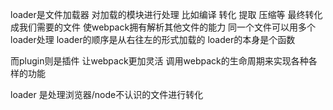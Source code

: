 
loader是文件加载器 对加载的模块进行处理 比如编译 转化 提取 压缩等 最终转化成我们需要的文件
使webpack拥有解析其他文件的能力
同一个文件可以用多个loader处理 loader的顺序是从右往左的形式加载的
loader的本身是个函数 

而plugin则是插件 让webpack更加灵活 调用webpack的生命周期来实现各种各样的功能


loader 是处理浏览器/node不认识的文件进行转化
